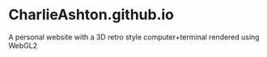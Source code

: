 # CharlieAshton.github.io
A personal website with a 3D retro style computer+terminal rendered using WebGL2
